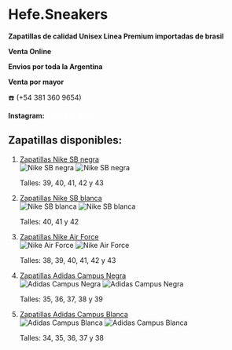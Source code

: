 # Hefe.Sneakers
<body>
    <p><strong>Zapatillas de calidad  Unisex Linea Premium importadas de brasil  </strong></p>
    <p><strong>Venta Online</strong></p>
    <p><strong>Envios por toda la Argentina</strong></p>
    <p><strong>Venta por mayor</strong></p>
    <p>☎️ (+54 381 360 9654)</p>
    <p><strong>Instagram:</strong> <a href="https://www.instagram.com/hefesnaekers?igsh=YzljYTk1ODg3Zg==" style="color: white;">Hefe Sneakers</a></p>
<h2>Zapatillas disponibles:</h2>
    <ol>
        <li><a href="#link1">Zapatillas Nike SB negra</a>
            <div>
                <img src="Imagen-20241012-WA0006.jpg" alt="Nike SB negra" class="image-square">
                <img src="Imagen-20240917-WA0027~2.jpg" alt="Nike SB negra" class="image-circle">
            </div>
            <p>Talles: 39, 40, 41, 42 y 43</p>
        </li>
        <li><a href="#link2">Zapatillas Nike SB blanca</a>
            <div>
                <img src="Imagen-20241012-WA0003.jpg" alt="Nike SB blanca" class="image-circle">
                <img src="Imagen-20241012-WA0002.jpg" alt="Nike SB blanca" class="image-square">
            </div>
            <p>Talles: 40, 41 y 42</p>
        </li>
        <li><a href="#link3">Zapatillas Nike Air Force</a>
            <div>
                <img src="Imagen-20241012-WA0017~2.jpg" alt="Nike Air Force" class="image-square">
                <img src="Imagen-20241012-WA0016.jpg" alt="Nike Air Force" class="image-circle">
            </div>
            <p>Talles: 38, 39, 40, 41, 42 y 43</p>
        </li>
        <li><a href="#link4">Zapatillas Adidas Campus Negra</a>
            <div>
                <img src="Imagen-20241012-WA0007.jpg" alt="Adidas Campus Negra" class="image-circle">
                <img src="Imagen-20241012-WA0000.jpg" alt="Adidas Campus Negra" class="image-square">
            </div>
            <p>Talles: 35, 36, 37, 38 y 39</p>
        </li>
        <li><a href="#link5">Zapatillas Adidas Campus Blanca</a>
            <div>
                <img src="Imagen-20241012-WA0014.jpg" alt="Adidas Campus Blanca" class="image-square">
                <img src="Imagen-20241012-WA0011.jpg" alt="Adidas Campus Blanca" class="image-circle">
            </div>
            <p>Talles: 34, 35, 36, 37 y 38</p>
        </li>
    </ol>
</body>
